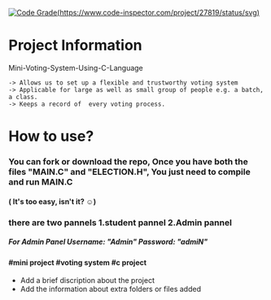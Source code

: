 [![Code Grade](https://www.code-inspector.com/project/27819/score/svg)(https://www.code-inspector.com/project/27819/status/svg)](https://frontend.code-inspector.com/public/project/27819/Stepin_votingsystem/dashboard)
# Project Information
 Mini-Voting-System-Using-C-Language

    -> Allows us to set up a flexible and trustworthy voting system
    -> Applicable for large as well as small group of people e.g. a batch, a class.
    -> Keeps a record of  every voting process.

# How to use?
### You can fork or download the repo, Once you have both the files "MAIN.C" and "ELECTION.H", You just need to compile and run MAIN.C
#### ( It's too easy, isn't it? ☺)
### there are two pannels 1.student pannel 2.Admin pannel
                          
##### For Admin Panel  Username: "Admin" Password: "admiN"

#### #mini project #voting system #c project

* Add a brief discription about the project
* Add the information about extra folders or files added
